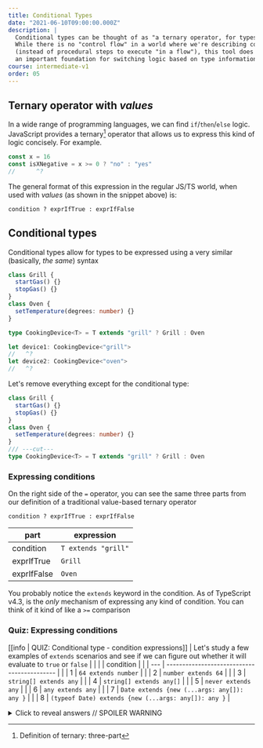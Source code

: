 ```yaml
---
title: Conditional Types
date: "2021-06-10T09:00:00.000Z"
description: |
  Conditional types can be thought of as "a ternary operator, for types". 
  While there is no "control flow" in a world where we're describing constraints with types
  (instead of procedural steps to execute "in a flow"), this tool does provide
  an important foundation for switching logic based on type information
course: intermediate-v1
order: 05
---
```


## Ternary operator with _values_

In a wide range of programming languages, we can find `if`/`then`/`else` logic.
JavaScript provides a ternary[^1] operator that allows us to express this kind of logic concisely.
For example.

```ts twoslash
const x = 16
const isXNegative = x >= 0 ? "no" : "yes"
//      ^?
```

The general format of this expression in the regular JS/TS
world, when used with _values_ (as shown in the snippet above) is:

```
condition ? exprIfTrue : exprIfFalse
```

## Conditional types

Conditional types allow for types to be expressed using a very similar (basically, _the same_)
syntax

```ts twoslash
class Grill {
  startGas() {}
  stopGas() {}
}
class Oven {
  setTemperature(degrees: number) {}
}

type CookingDevice<T> = T extends "grill" ? Grill : Oven

let device1: CookingDevice<"grill">
//   ^?
let device2: CookingDevice<"oven">
//   ^?
```

Let's remove everything except for the conditional type:

```ts twoslash
class Grill {
  startGas() {}
  stopGas() {}
}
class Oven {
  setTemperature(degrees: number) {}
}
/// ---cut---
type CookingDevice<T> = T extends "grill" ? Grill : Oven
```

### Expressing conditions

On the right side of the `=` operator, you can see the same three parts
from our definition of a traditional value-based ternary operator

```
condition ? exprIfTrue : exprIfFalse
```

| part        | expression          |
| ----------- | ------------------- |
| condition   | `T extends "grill"` |
| exprIfTrue  | `Grill`             |
| exprIfFalse | `Oven`              |

You probably notice the `extends` keyword in the condition. As of TypeScript v4.3, is the _only_
mechanism of expressing any kind of condition. You can think of it kind of like a `>=` comparison

### Quiz: Expressing conditions

[[info | QUIZ: Conditional type - condition expressions]]
| Let's study a few examples of `extends` scenarios and see if we can figure out whether it will evaluate to `true` or `false`
|
| | | condition |
| | --- | ------------------------------------------- |
| | 1 | `64 extends number` |
| | 2 | `number extends 64` |
| | 3 | `string[] extends any` |
| | 4 | `string[] extends any[]` |
| | 5 | `never extends any` |
| | 6 | `any extends any` |
| | 7 | `Date extends {new (...args: any[]): any }` |
| | 8 | `(typeof Date) extends {new (...args: any[]): any }` |

<details>
  <summary>Click to reveal answers // SPOILER WARNING </summary>

```ts twoslash
type answer_1 = 64 extends number ? true : false
//     ^?
type answer_2 = number extends 64 ? true : false
//     ^?
type answer_3 = string[] extends any ? true : false
//     ^?
type answer_4 = string[] extends any[] ? true : false
//     ^?
type answer_5 = never extends any ? true : false
//     ^?
type answer_6 = any extends any ? true : false
//     ^?
// prettier-ignore
type answer_7 = Date extends { new (...args: any[]): any }
//     ^?
  ?  true
  : false
// prettier-ignore
type answer_8 = typeof Date extends { new (...args: any[]): any }
//     ^?
  ?  true
  : false
```

</details>

[^1]: Definition of ternary: three-part
